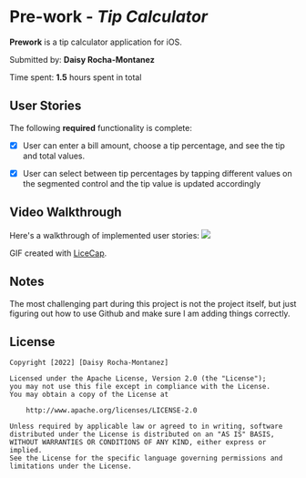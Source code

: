 # Pre-work - *Tip Calculator*

**Prework** is a tip calculator application for iOS.

Submitted by: **Daisy Rocha-Montanez**

Time spent: **1.5** hours spent in total

## User Stories

The following **required** functionality is complete:

* [X] User can enter a bill amount, choose a tip percentage, and see the tip and total values.
* [X] User can select between tip percentages by tapping different values on the segmented control and the tip value is updated accordingly



## Video Walkthrough

Here's a walkthrough of implemented user stories:
![](https://i.imgur.com/tuCNeMS.gif)


GIF created with [LiceCap](http://www.cockos.com/licecap/).

## Notes

The most challenging part during this project is not the project itself, but just figuring out how to use Github and make sure I am adding things correctly.

## License

    Copyright [2022] [Daisy Rocha-Montanez]

    Licensed under the Apache License, Version 2.0 (the "License");
    you may not use this file except in compliance with the License.
    You may obtain a copy of the License at

        http://www.apache.org/licenses/LICENSE-2.0

    Unless required by applicable law or agreed to in writing, software
    distributed under the License is distributed on an "AS IS" BASIS,
    WITHOUT WARRANTIES OR CONDITIONS OF ANY KIND, either express or implied.
    See the License for the specific language governing permissions and
    limitations under the License.
